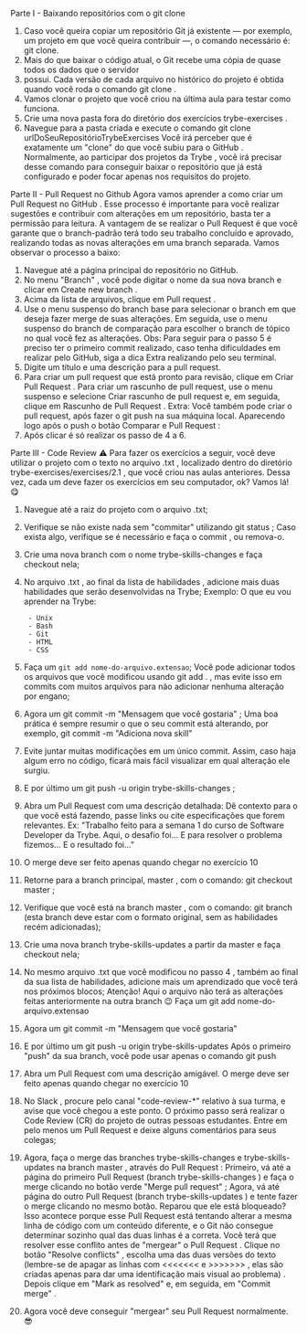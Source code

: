 Parte I - Baixando repositórios com o git clone
1. Caso você queira copiar um repositório Git já existente — por exemplo, um projeto em que você queira contribuir —, o comando necessário é: git clone.
2. Mais do que baixar o código atual, o Git recebe uma cópia de quase todos os dados que o servidor
3. possui. Cada versão de cada arquivo no histórico do projeto é obtida quando você roda o comando git clone .
4. Vamos clonar o projeto que você criou na última aula para testar como funciona.
5. Crie uma nova pasta fora do diretório dos exercícios trybe-exercises .
4. Navegue para a pasta criada e execute o comando
    git clone urlDoSeuRepositórioTrybeExercises
        Você irá perceber que é exatamente um "clone" do que você subiu para o GitHub .
            Normalmente, ao participar dos projetos da Trybe , você irá precisar desse comando para conseguir baixar o repositório que já está configurado e poder focar apenas nos requisitos do projeto.

Parte II - Pull Request no Github
Agora vamos aprender a como criar um Pull Request no GitHub . Esse processo é importante para você realizar sugestões e contribuir com alterações em um repositório, basta ter a permissão para leitura.
A vantagem de se realizar o Pull Request é que você garante que o branch-padrão terá todo seu trabalho concluído e aprovado, realizando todas as novas alterações em uma branch separada.
Vamos observar o processo a baixo:
1. Navegue até a página principal do repositório no GitHub.
2. No menu "Branch" , você pode digitar o nome da sua nova branch e clicar em Create new branch .
3. Acima da lista de arquivos, clique em Pull request .
4. Use o menu suspenso do branch base para selecionar o branch em que deseja fazer merge de suas alterações. Em seguida, use o menu suspenso do branch de comparação para escolher o branch de tópico no qual você fez as alterações.
Obs: Para seguir para o passo 5 é preciso ter o primeiro commit realizado, caso tenha dificuldades em realizar pelo GitHub, siga a dica Extra realizando pelo seu terminal.
5. Digite um título e uma descrição para a pull request.
6. Para criar um pull request que está pronto para revisão, clique em Criar Pull Request . Para criar um rascunho de pull request, use o menu suspenso e selecione Criar rascunho de pull request e, em seguida, clique em Rascunho de Pull Request .
    Extra: Você também pode criar o pull request, após fazer o git push na sua máquina local. Aparecendo logo após o push o botão Comparar e Pull Request :
7. Após clicar é só realizar os passo de 4 a 6.

Parte III - Code Review
⚠️ Para fazer os exercícios a seguir, você deve utilizar o projeto com o texto no arquivo .txt , localizado dentro do diretório trybe-exercises/exercises/2.1 , que você criou nas aulas anteriores.
Dessa vez, cada um deve fazer os exercícios em seu computador, ok? Vamos lá! 😋
1. Navegue até a raiz do projeto com o arquivo .txt;
2. Verifique se não existe nada sem "commitar" utilizando git status ;
    Caso exista algo, verifique se é necessário e faça o commit , ou remova-o.
3. Crie uma nova branch com o nome trybe-skills-changes e faça checkout nela;
4. No arquivo .txt , ao final da lista de habilidades , adicione mais duas habilidades que serão desenvolvidas na Trybe;
    Exemplo:
        O que eu vou aprender na Trybe:

        - Unix
        - Bash
        - Git
        - HTML
        - CSS
5. Faça um `git add nome-do-arquivo.extensao`;
    Você pode adicionar todos os arquivos que você modificou usando git add . , mas evite isso em commits com muitos arquivos para não adicionar nenhuma alteração por engano;
6. Agora um git commit -m "Mensagem que você gostaria" ;
    Uma boa prática é sempre resumir o que o seu commit está alterando, por exemplo, git commit -m  "Adiciona nova skill"
7. Evite juntar muitas modificações em um único commit. Assim, caso haja algum erro no código, ficará mais fácil visualizar em qual alteração ele surgiu.
8. E por último um git push -u origin trybe-skills-changes ;
9. Abra um Pull Request com uma descrição detalhada:
    Dê contexto para o que você está fazendo, passe links ou cite especificações que forem relevantes. Ex: "Trabalho feito para a semana 1 do curso de Software Developer da Trybe. Aqui, o desafio foi... E para resolver o problema fizemos... E o resultado foi..."
10. O merge deve ser feito apenas quando chegar no exercício 10
11. Retorne para a branch principal, master , com o comando: git checkout master ;
12. Verifique que você está na branch master , com o comando: git branch (esta branch deve estar com o formato original, sem as habilidades recém adicionadas);
13. Crie uma nova branch trybe-skills-updates a partir da master e faça checkout nela;
14. No mesmo arquivo .txt que você modificou no passo 4 , também ao final da sua lista de habilidades, adicione mais um aprendizado que você terá nos próximos blocos;
    Atenção! Aqui o arquivo não terá as alterações feitas anteriormente na outra branch 😉
    Faça um git add nome-do-arquivo.extensao
15. Agora um git commit -m "Mensagem que você gostaria"
16. E por último um git push -u origin trybe-skills-updates
    Após o primeiro "push" da sua branch, você pode usar apenas o comando git push
17. Abra um Pull Request com uma descrição amigável.
    O merge deve ser feito apenas quando chegar no exercício 10
18. No Slack , procure pelo canal "code-review-*" relativo à sua turma, e avise que você chegou a este ponto. O próximo passo será realizar o Code Review (CR) do projeto de outras pessoas estudantes. Entre em pelo menos um Pull Request e deixe alguns comentários para seus colegas;
19. Agora, faça o merge das branches trybe-skills-changes e trybe-skills-updates na branch master , através do Pull Request :
    Primeiro, vá até a página do primeiro Pull Request (branch trybe-skills-changes ) e faça o merge clicando no botão verde "Merge pull request" ;
    Agora, vá até página do outro Pull Request (branch trybe-skills-updates ) e tente fazer o merge clicando no mesmo botão. Reparou que ele está bloqueado? Isso acontece porque esse Pull Request está tentando alterar a mesma linha de código com um conteúdo diferente, e o Git não consegue determinar sozinho qual das duas linhas é a correta.
    Você terá que resolver esse conflito antes de "mergear" o Pull Request . Clique no botão "Resolve conflicts" , escolha uma das duas versões do texto (lembre-se de apagar as linhas com <<<<<<< e >>>>>>> , elas são criadas apenas para dar uma identificação mais visual ao problema) . Depois clique em "Mark as resolved" e, em seguida, em "Commit merge" .
20. Agora você deve conseguir "mergear" seu Pull Request normalmente. 😎